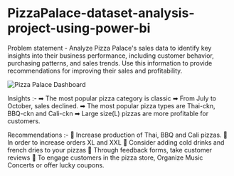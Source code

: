 # PizzaPalace-dataset-analysis-project-using-power-bi

Problem statement - Analyze Pizza Palace's sales data to identify key insights into their business performance, including customer behavior, purchasing patterns, and sales trends. Use this information to provide recommendations for improving their sales and profitability.

![Pizza Palace Dashboard](https://github.com/Parameswar1/PizzaPalace-dataset-analysis-project-using-power-bi/assets/113311265/fc25ed96-bb0d-44e6-a20e-c9283cfd3e41)


Insights :-
➡ The most popular pizza category is classic
➡ From July to October, sales declined.
➡ The most popular pizza types are Thai-ckn, BBQ-ckn and Cali-ckn
➡ Large size(L) pizzas are more profitable for customers.

Recommendations :-
🔸 Increase production of Thai, BBQ and Cali pizzas.
🔸 In order to increase orders XL and XXL
🔸 Consider adding cold drinks and french dries to your pizzas
🔸 Through feedback forms, take customer reviews
🔸 To engage customers in the pizza store, Organize Music Concerts or offer lucky coupons.
